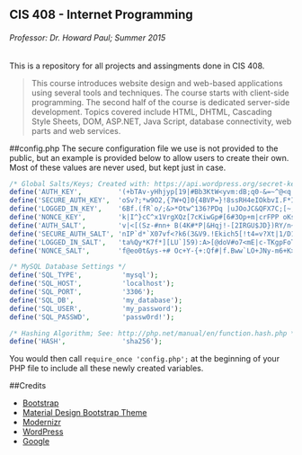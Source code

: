 CIS 408 - Internet Programming
---------------------------------
###### Professor: Dr. Howard Paul; Summer 2015

This is a repository for all projects and assingments done in CIS 408.

> This course introduces website design and web-based applications using several tools and techniques. The course starts with client-side programming. The second half of the course is dedicated server-side development. Topics covered include HTML, DHTML, Cascading Style Sheets, DOM, ASP.NET, Java Script, database connectivity, web parts and web services.

##config.php
The secure configuration file we use is not provided to the public, but an example is provided below to allow users to create their own. Most of these values are never used, but kept just in case.

```php
/* Global Salts/Keys; Created with: https://api.wordpress.org/secret-key/1.1/salt/ */
define('AUTH_KEY',         '(+bTAv-yHhjyp[19|#Bb3KtW<yvm:dB;q0-&=~^@<q Do=rE3*;LJ:Zm8?4<]# 7');
define('SECURE_AUTH_KEY',  'oSv?;*w9O2,{7W+Q]0{4BVP=}!8ssRH4eIOkbvI.F*IulE&QNAsI`-7p:2zNG~yL');
define('LOGGED_IN_KEY',    '6Bf.(fR`o/;&>*Otw^136?PDq |uJOoJC&QFX7C;[~;Z<;Oak^[iZ^z$VQ< Y~Q9');
define('NONCE_KEY',        'k|I^}cC^x1VrgXQz[7cKiwGp#[6#3Op+m|crFPP oKs&L3h-Fs|T|,rK~,]}gZ<s');
define('AUTH_SALT',        'v|<[(Sz-#nn+ B(4K#*P|&Hqj!-[2IRGU$JD})RY/n~.XfX^6ST+lD:M;G TKam)');
define('SECURE_AUTH_SALT', 'nIP`d*`X07vf<?k6(3&V9.!Ekich5[!t4=v?Xt|1/D1B$sI-s1.>Hd )./}ZSSl:');
define('LOGGED_IN_SALT',   'ta%Qy*K7f*][LU`]59):A>[@doV#o7<mE|c-TKgpFoT_;`X7:Noo!Dj3s#3|ceoX');
define('NONCE_SALT',       'f@eo0t&ys-+# Oc+Y-{+:Qf#|f.Bww`LO+JNy-m6+K>i|m2q3kZ%n|u{m#V|zZH6');

/* MySQL Database Settings */
define('SQL_TYPE',          'mysql');
define('SQL_HOST',          'localhost');
define('SQL_PORT',          '3306');
define('SQL_DB',            'my_database');
define('SQL_USER',          'my_password');
define('SQL_PASSWD',        'passw0rd!');

/* Hashing Algorithm; See: http://php.net/manual/en/function.hash.php */
define('HASH',              'sha256');
```

You would then call `require_once 'config.php';` at the beginning of your PHP file to include all these newly created variables.

##Credits
* [Bootstrap](https://github.com/twbs/bootstrap)
* [Material Design Bootstrap Theme](https://github.com/FezVrasta/bootstrap-material-design)
* [Modernizr](https://github.com/Modernizr/Modernizr)
* [WordPress](https://wordpress.org)
* [Google](https://www.google.com)
